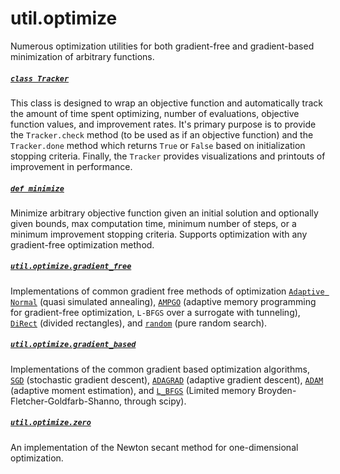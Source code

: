 # util.optimize

Numerous optimization utilities for both gradient-free and gradient-based minimization of arbitrary functions.

##### [`class Tracker`](__init__.py#L23)

This class is designed to wrap an objective function and automatically track the amount of time spent optimizing, number of evaluations, objective function values, and improvement rates. It's primary purpose is to provide the `Tracker.check` method (to be used as if an objective function) and the `Tracker.done` method which returns `True` or `False` based on initialization stopping criteria. Finally, the `Tracker` provides visualizations and printouts of improvement in performance.

##### [`def minimize`](__init__.py#L121)</h4>

Minimize arbitrary objective function given an initial solution and optionally given bounds, max computation time, minimum number of steps, or a minimum improvement stopping criteria. Supports optimization with any gradient-free optimization method.

##### [`util.optimize.gradient_free`](gradient_free.py)

Implementations of common gradient free methods of optimization [`Adaptive Normal`](adaptive_normal.py#L3) (quasi simulated annealing), [`AMPGO`](ampgo.py#L4) (adaptive memory programming for gradient-free optimization, `L-BFGS` over a surrogate with tunneling), [`DiRect`](direct.py#L77) (divided rectangles), and [`random`](random.py#L3) (pure random search).

##### [`util.optimize.gradient_based`](gradient_based.py)

Implementations of the common gradient based optimization algorithms, [`SGD`](gradient_based.py#L18) (stochastic gradient descent), [`ADAGRAD`](gradient_based.py#L39) (adaptive gradient descent), [`ADAM`](gradient_based.py#L63) (adaptive moment estimation), and [`L_BFGS`](gradient_based.py#L7) (Limited memory Broyden-Fletcher-Goldfarb-Shanno, through scipy).

##### [`util.optimize.zero`](newton.py#L1)

An implementation of the Newton secant method for one-dimensional optimization.

